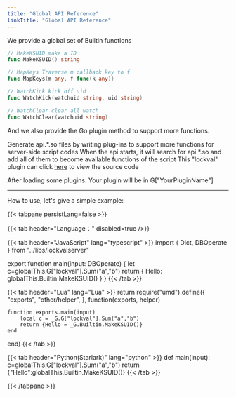 ```yaml
---
title: "Global API Reference"
linkTitle: "Global API Reference"
---
```


We provide a global set of Builtin functions

```go
// MakeKSUID make a ID
func MakeKSUID() string 

// MapKeys Traverse m callback key to f
func MapKeys(m any, f func(k any))

// WatchKick kick off uid
func WatchKick(watchuid string, uid string)

// WatchClear clear all watch
func WatchClear(watchuid string)
```

And we also provide the Go plugin method to support more functions.

Generate api.\*.so files by writing plug-ins to support more functions for server-side script codes
When the api starts, it will search for api.\*.so and add all of them to become available functions of the script
This "lockval" plugin can click [here](https://github.com/lockval/api.so) to view the source code

After loading some plugins. Your plugin will be in G["YourPluginName"]

---

How to use, let's give a simple example:

{{< tabpane persistLang=false >}}

{{< tab header="Language：" disabled=true />}}

{{< tab header="JavaScript" lang="typescript" >}}
import { Dict, DBOperate } from "../libs/lockvalserver"

export function main(input: DBOperate<any>) {
  let c=globalThis.G["lockval"].Sum("a","b")
  return { Hello: globalThis.Builtin.MakeKSUID() }
}
{{< /tab >}}

{{< tab header="Lua" lang="Lua" >}}
return require("umd").define({
    "exports",
    "other/helper",
}, function(exports, helper)

    function exports.main(input)
        local c = _G.G["lockval"].Sum("a","b")
        return {Hello = _G.Builtin.MakeKSUID()}
    end

end)
{{< /tab >}}

{{< tab header="Python(Starlark)" lang="python" >}}
def main(input):
  c=globalThis.G["lockval"].Sum("a","b")
  return {"Hello":globalThis.Builtin.MakeKSUID()}
{{< /tab >}}


{{< /tabpane >}}